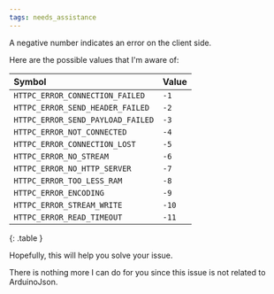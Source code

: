 ```yaml
---
tags: needs_assistance
---
```


A negative number indicates an error on the client side.

Here are the possible values that I'm aware of:

| Symbol                            | Value |
|:----------------------------------|:------|
| `HTTPC_ERROR_CONNECTION_FAILED`   | `-1`  |
| `HTTPC_ERROR_SEND_HEADER_FAILED`  | `-2`  |
| `HTTPC_ERROR_SEND_PAYLOAD_FAILED` | `-3`  |
| `HTTPC_ERROR_NOT_CONNECTED`       | `-4`  |
| `HTTPC_ERROR_CONNECTION_LOST`     | `-5`  |
| `HTTPC_ERROR_NO_STREAM`           | `-6`  |
| `HTTPC_ERROR_NO_HTTP_SERVER`      | `-7`  |
| `HTTPC_ERROR_TOO_LESS_RAM`        | `-8`  |
| `HTTPC_ERROR_ENCODING`            | `-9`  |
| `HTTPC_ERROR_STREAM_WRITE`        | `-10` |
| `HTTPC_ERROR_READ_TIMEOUT`        | `-11` |

{: .table }

Hopefully, this will help you solve your issue.

There is nothing more I can do for you since this issue is not related to ArduinoJson.
